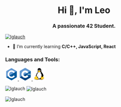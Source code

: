 <h1 align="center">Hi 👋, I'm Leo</h1>
<h3 align="center">A passionate 42 Student.</h3>

<p align="left"> <a href="https://github.com/ryo-ma/github-profile-trophy"><img src="https://github-profile-trophy.vercel.app/?username=lglauch" alt="lglauch" /></a> </p>

- 🌱 I’m currently learning **C/C++, JavaScript, React**

<h3 align="left">Languages and Tools:</h3>
<p align="left"> <a href="https://www.cprogramming.com/" target="_blank" rel="noreferrer"> <img src="https://raw.githubusercontent.com/devicons/devicon/master/icons/c/c-original.svg" alt="c" width="40" height="40"/> </a> <a href="https://www.w3schools.com/cpp/" target="_blank" rel="noreferrer"> <img src="https://raw.githubusercontent.com/devicons/devicon/master/icons/cplusplus/cplusplus-original.svg" alt="cplusplus" width="40" height="40"/> </a> <a href="https://www.linux.org/" target="_blank" rel="noreferrer"> <img src="https://raw.githubusercontent.com/devicons/devicon/master/icons/linux/linux-original.svg" alt="linux" width="40" height="40"/> </a> </p>

<p><img align="left" src="https://github-readme-stats.vercel.app/api/top-langs?username=lglauch&show_icons=true&locale=en&layout=compact" alt="lglauch" /></p>

<p>&nbsp;<img align="center" src="https://github-readme-stats.vercel.app/api?username=lglauch&show_icons=true&locale=en" alt="lglauch" /></p>

<p><img align="center" src="https://github-readme-streak-stats.herokuapp.com/?user=lglauch&" alt="lglauch" /></p>

